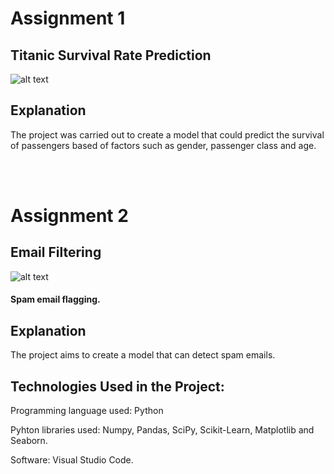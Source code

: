# Assignment 1

## Titanic Survival Rate Prediction

![alt text](https://cdn.britannica.com/79/4679-050-BC127236/Titanic.jpg)

## Explanation

The project was carried out to create a model that could predict the survival of passengers based of factors such as gender, passenger class and age.

<br />
<br />

# Assignment 2

## Email Filtering

![alt text](https://www.feedblitz.com/wp-content/uploads/2018/11/Spam.jpg)

#### Spam email flagging.

## Explanation

The project aims to create a model that can detect spam emails.

## Technologies Used in the Project:

Programming language used: Python

Pyhton libraries used: Numpy, Pandas, SciPy, Scikit-Learn, Matplotlib and Seaborn.

Software: Visual Studio Code.
